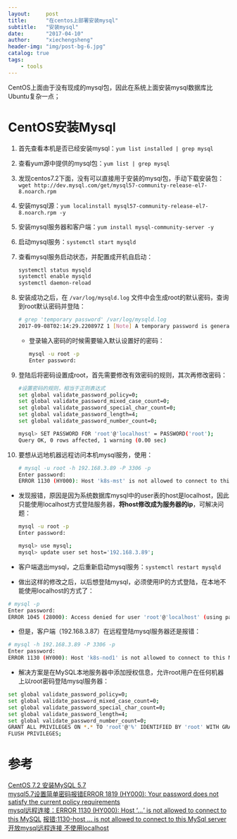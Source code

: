 ```yaml
---
layout:     post
title:      "在centos上部署安装mysql"
subtitle:   "安装mysql"
date:       "2017-04-10"
author:     "xiechengsheng"
header-img: "img/post-bg-6.jpg"
catalog: true
tags:
    - tools
---
```


CentOS上面由于没有现成的mysql包，因此在系统上面安装mysql数据库比Ubuntu复杂一点；

# CentOS安装Mysql
1. 首先查看本机是否已经安装mysql：`yum list installed | grep mysql`
2. 查看yum源中提供的mysql包：`yum list | grep mysql`
3. 发现centos7.2下面，没有可以直接用于安装的mysql包，手动下载安装包：`wget http://dev.mysql.com/get/mysql57-community-release-el7-8.noarch.rpm`
4. 安装mysql源：`yum localinstall mysql57-community-release-el7-8.noarch.rpm -y`
5. 安装mysql服务器和客户端：`yum install mysql-community-server -y`
6. 启动mysql服务：`systemctl start mysqld`
7. 查看mysql服务启动状态，并配置成开机自启动：
    ```sh
    systemctl status mysqld
    systemctl enable mysqld
    systemctl daemon-reload
    ```
8. 安装成功之后，在 `/var/log/mysqld.log` 文件中会生成root的默认密码，查询到root默认密码并登陆：
    ```sh
    # grep 'temporary password' /var/log/mysqld.log
    2017-09-08T02:14:29.220897Z 1 [Note] A temporary password is generated for root@localhost: vzSi.Xz>;0Uy
    ```
    - 登录输入密码的时候需要输入默认设置好的密码：
        ```sh
        mysql -u root -p
        Enter password:
        ```

9. 登陆后将密码设置成root，首先需要修改有效密码的规则，其次再修改密码：    
    ```sh
    #设置密码的规则，相当于正则表达式
    set global validate_password_policy=0;
    set global validate_password_mixed_case_count=0;
    set global validate_password_special_char_count=0;
    set global validate_password_length=4;
    set global validate_password_number_count=0;

    mysql> SET PASSWORD FOR 'root'@'localhost' = PASSWORD('root');
    Query OK, 0 rows affected, 1 warning (0.00 sec)
    ```

10. 要想从远地机器远程访问本机mysql服务，使用：
    ```sh
    # mysql -u root -h 192.168.3.89 -P 3306 -p
    Enter password:
    ERROR 1130 (HY000): Host 'k8s-mst' is not allowed to connect to this MySQL server
    ```

- 发现报错，原因是因为系统数据库mysql中的user表的host是localhost，因此只能使用localhost方式登陆服务器，**将host修改成为服务器的ip**，可解决问题：

    ```sh
    mysql -u root -p
    Enter password:

    mysql> use mysql;
    mysql> update user set host='192.168.3.89';
    ```

- 客户端退出mysql，之后重新启动mysql服务：`systemctl restart mysqld`
- 做出这样的修改之后，以后想登陆mysql，必须使用IP的方式登陆，在本地不能使用localhost的方式了：
```sh
# mysql -p
Enter password:
ERROR 1045 (28000): Access denied for user 'root'@'localhost' (using password: YES)
```

- 但是，客户端（192.168.3.87）在远程登陆mysql服务器还是报错：
```sh
# mysql -h 192.168.3.89 -P 3306 -p
Enter password:
ERROR 1130 (HY000): Host 'k8s-nod1' is not allowed to connect to this MySQL server
```

- 解决方案是在MySQL本地服务器中添加授权信息，允许root用户在任何机器上以root密码登陆mysql服务器：
```sh
set global validate_password_policy=0;
set global validate_password_mixed_case_count=0;
set global validate_password_special_char_count=0;
set global validate_password_length=4;
set global validate_password_number_count=0;
GRANT ALL PRIVILEGES ON *.* TO 'root'@'%' IDENTIFIED BY 'root' WITH GRANT OPTION;
FLUSH PRIVILEGES;
```

# 参考
[CentOS 7.2 安装MySQL 5.7](http://jingyan.baidu.com/article/455a9950448580a166277887.html)    
[mysql5.7设置简单密码报错ERROR 1819 (HY000): Your password does not satisfy the current policy requirements](http://blog.csdn.net/kuluzs/article/details/51924374)    
[mysql远程连接：ERROR 1130 (HY000): Host ‘*.*.*.*’ is not allowed to connect to this MySQL](http://www.th7.cn/db/mysql/201606/191057.shtml)
[报错:1130-host ... is not allowed to connect to this MySql server 开放mysql远程连接 不使用localhost](http://www.cnblogs.com/xyzdw/archive/2011/08/11/2135227.html)
